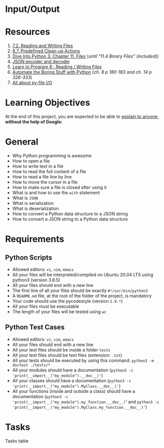 # Input/Output

# Resources
1. [7.2. Reading and Writing Files](https://docs.python.org/3/tutorial/inputoutput.html#reading-and-writing-files)
2. [8.7. Predefined Clean-up Actions](https://docs.python.org/3/tutorial/errors.html#predefined-clean-up-actions)
3. [Dive Into Python 3: Chapter 11. Files](https://histo.ucsf.edu/BMS270/diveintopython3-r802.pdf) (*until “11.4 Binary Files” (included)*)
4. [JSON encoder and decoder](https://docs.python.org/3/library/json.html)
5. [Learn to Program 8 : Reading / Writing Files](https://www.youtube.com/watch?v=EukxMIsNeqU)
6. [Automate the Boring Stuff with Python](https://automatetheboringstuff.com) (*ch. 8 p 180-183 and ch. 14 p 326-333*)
7. [All about py-file I/O](https://techvidvan.com/tutorials/python-file-read-write/)

# Learning Objectives
At the end of this project, you are expected to be able to [explain to anyone](https://fs.blog/feynman-learning-technique/?fbclid=IwAR2K5_BGPVo0QjJXkOIIqNsqcXK4lTskPWJvA0asKQIGtCPWaQBdKmj1Ztg), **without the help of Google:**

# General
* Why Python programming is awesome
* How to open a file
* How to write text in a file
* How to read the full content of a file
* How to read a file line by line
* How to move the cursor in a file
* How to make sure a file is closed after using it
* What is and how to use the `with` statement
* What is `JSON`
* What is serialization
* What is deserialization
* How to convert a Python data structure to a JSON string
* How to convert a JSON string to a Python data structure

# Requirements
## Python Scripts
* Allowed editors: `vi`, `vim`, `emacs`
* All your files will be interpreted/compiled on Ubuntu 20.04 LTS using python3 (version 3.8.5)
* All your files should end with a new line
* The first line of all your files should be exactly `#!/usr/bin/python3`
* A `README.md` file, at the root of the folder of the project, is mandatory
* Your code should use the pycodestyle (version `2.8.*`)
* All your files must be executable
* The length of your files will be tested using `wc`

## Python Test Cases
* Allowed editors: `vi`, `vim`, `emacs`
* All your files should end with a new line
* All your test files should be inside a folder `tests`
* All your test files should be text files (extension: `.txt`)
* All your tests should be executed by using this command: `python3 -m doctest ./tests/*`
* All your modules should have a documentation (`python3 -c 'print(__import__("my_module").__doc__)'`)
* All your classes should have a documentation (`python3 -c 'print(__import__("my_module").MyClass.__doc__)'`)
* All your functions (inside and outside a class) should have a documentation (`python3 -c 'print(__import__("my_module").my_function.__doc__)`' 
and `python3 -c 'print(__import__("my_module").MyClass.my_function.__doc__)'`)

# Tasks
Tasks table
